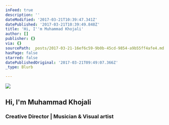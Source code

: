 ```yaml
---
inFeed: true
description: ''
dateModified: '2017-03-21T10:39:47.341Z'
datePublished: '2017-03-21T10:39:49.848Z'
title: 'Hi, ​I''m Muhammad Khojali'
author: []
publisher: {}
via: {}
sourcePath: _posts/2017-03-21-16ef6c59-9b0b-45cd-9854-a9b55ff4afe4.md
hasPage: false
starred: false
datePublishedOriginal: '2017-03-21T09:49:07.366Z'
_type: Blurb

---
```

![](https://imgflo.herokuapp.com/graph/2b2431f8e7ba7b0/ffe8538230e378ec3ebc7c692c15df8d/croprotate.png?cropheight=246&cropwidth=250&degrees=0&input=https%3A%2F%2Fthe-grid-user-content.s3-us-west-2.amazonaws.com%2F04dfb362-852f-4d50-8b16-06150487123a.png&x=0&y=2)

## Hi, ​I'm Muhammad Khojali

### Creative Director | Musician & Visual artist